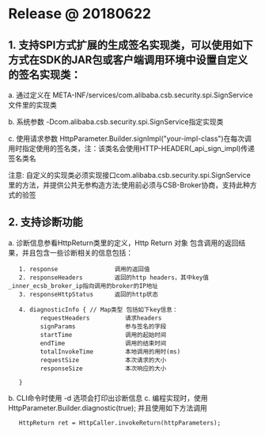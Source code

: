 # Release @ 20180622

## 1. 支持SPI方式扩展的生成签名实现类，可以使用如下方式在SDK的JAR包或客户端调用环境中设置自定义的签名实现类：
 a. 通过定义在 META-INF/services/com.alibaba.csb.security.spi.SignService 文件里的实现类
 
 b. 系统参数 -Dcom.alibaba.csb.security.spi.SignService指定实现类
 
 c. 使用请求参数 HttpParameter.Builder.signImpl("your-impl-class")在每次调用时指定使用的签名类，注：该类名会使用HTTP-HEADER(_api_sign_impl)传递签名类名
 
注意: 自定义的实现类必须实现接口com.alibaba.csb.security.spi.SignService 里的方法，并提供公共无参构造方法;使用前必须与CSB-Broker协商，支持此种方式的验签

## 2. 支持诊断功能
  a. 诊断信息参看HttpReturn类里的定义，Http Return 对象 包含调用的返回结果，并且包含一些诊断相关的信息包括：
```
   1. response                调用的返回值
   2. responseHeaders         返回的http headers，其中key值_inner_ecsb_broker_ip指向调用的broker的IP地址
   3. responseHttpStatus      返回的http状态

   4. diagnosticInfo { // Map类型 包括如下key信息：
         requestHeaders          请求headers
         signParams              参与签名的字段
         startTime               调用的起始时间
         endTime                 调用的结束时间
         totalInvokeTime         本地调用的用时(ms)
         requestSize             本次请求的大小
         responseSize            本次响应的大小

   }
```
  b. CLI命令时使用 -d 选项会打印出诊断信息
  c. 编程实现时，使用HttpParameter.Builder.diagnostic(true); 并且使用如下方法调用
```
   HttpReturn ret = HttpCaller.invokeReturn(httpParameters);
```